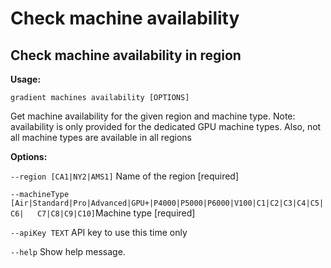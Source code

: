 # Check machine availability

## Check machine availability in region

**Usage:** 

`gradient machines availability [OPTIONS]`

  Get machine availability for the given region and machine type. Note: availability is only provided for the dedicated GPU machine types. Also, not all machine types are available in all regions

**Options:**

  `--region [CA1|NY2|AMS1]`         Name of the region  \[required\]

  `--machineType [Air|Standard|Pro|Advanced|GPU+|P4000|P5000|P6000|V100|C1|C2|C3|C4|C5|C6|  
C7|C8|C9|C10]`Machine type  \[required\]

  `--apiKey TEXT`                   API key to use this time only

  `--help`                          Show help message.

 

